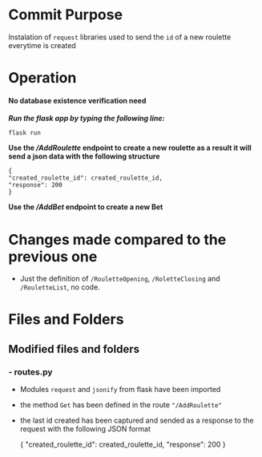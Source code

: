 # Commit Purpose
Instalation of `request` libraries used to send the `id` of a new roulette everytime is created 

# Operation

#### **No database existence verification need**

***Run the flask app by typing the following line:***

    flask run

**Use the */AddRoulette* endpoint to create a new roulette as a result it will send a json data with the following structure**

    {
    "created_roulette_id": created_roulette_id,
    "response": 200
    }

**Use the */AddBet* endpoint to create a new Bet**

# Changes made compared to the previous one
- Just the definition of `/RouletteOpening`, `/RoletteClosing` and `/RouletteList`, no code.



# Files and Folders
## Modified files and folders

### - routes.py
- Modules `request` and `jsonify` from flask have been imported
- the method `Get` has been defined in the route `"/AddRoulette"`
- the last id created has been captured and sended as a response to the request with the following JSON format

    {
    "created_roulette_id": created_roulette_id,
    "response": 200
    }


